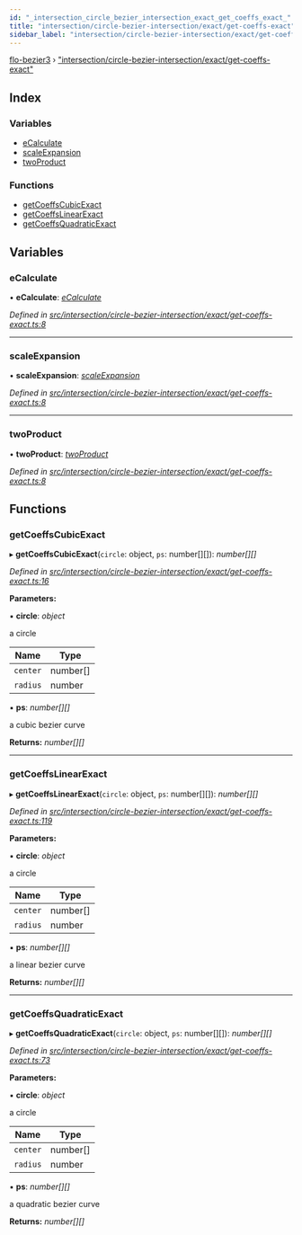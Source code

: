 ```yaml
---
id: "_intersection_circle_bezier_intersection_exact_get_coeffs_exact_"
title: "intersection/circle-bezier-intersection/exact/get-coeffs-exact"
sidebar_label: "intersection/circle-bezier-intersection/exact/get-coeffs-exact"
---
```


[flo-bezier3](../globals.md) › ["intersection/circle-bezier-intersection/exact/get-coeffs-exact"](_intersection_circle_bezier_intersection_exact_get_coeffs_exact_.md)

## Index

### Variables

* [eCalculate](_intersection_circle_bezier_intersection_exact_get_coeffs_exact_.md#ecalculate)
* [scaleExpansion](_intersection_circle_bezier_intersection_exact_get_coeffs_exact_.md#scaleexpansion)
* [twoProduct](_intersection_circle_bezier_intersection_exact_get_coeffs_exact_.md#twoproduct)

### Functions

* [getCoeffsCubicExact](_intersection_circle_bezier_intersection_exact_get_coeffs_exact_.md#getcoeffscubicexact)
* [getCoeffsLinearExact](_intersection_circle_bezier_intersection_exact_get_coeffs_exact_.md#getcoeffslinearexact)
* [getCoeffsQuadraticExact](_intersection_circle_bezier_intersection_exact_get_coeffs_exact_.md#getcoeffsquadraticexact)

## Variables

###  eCalculate

• **eCalculate**: *[eCalculate](_implicit_form_exact_get_implicit_form3_.md#ecalculate)*

*Defined in [src/intersection/circle-bezier-intersection/exact/get-coeffs-exact.ts:8](https://github.com/FlorisSteenkamp/FloBezier/blob/6f79660/src/intersection/circle-bezier-intersection/exact/get-coeffs-exact.ts#L8)*

___

###  scaleExpansion

• **scaleExpansion**: *[scaleExpansion](_intersection_bezier_intersection_implicit_inversion_old_.md#scaleexpansion)*

*Defined in [src/intersection/circle-bezier-intersection/exact/get-coeffs-exact.ts:8](https://github.com/FlorisSteenkamp/FloBezier/blob/6f79660/src/intersection/circle-bezier-intersection/exact/get-coeffs-exact.ts#L8)*

___

###  twoProduct

• **twoProduct**: *[twoProduct](_intersection_bezier_intersection_implicit_inversion_old_.md#twoproduct)*

*Defined in [src/intersection/circle-bezier-intersection/exact/get-coeffs-exact.ts:8](https://github.com/FlorisSteenkamp/FloBezier/blob/6f79660/src/intersection/circle-bezier-intersection/exact/get-coeffs-exact.ts#L8)*

## Functions

###  getCoeffsCubicExact

▸ **getCoeffsCubicExact**(`circle`: object, `ps`: number[][]): *number[][]*

*Defined in [src/intersection/circle-bezier-intersection/exact/get-coeffs-exact.ts:16](https://github.com/FlorisSteenkamp/FloBezier/blob/6f79660/src/intersection/circle-bezier-intersection/exact/get-coeffs-exact.ts#L16)*

**Parameters:**

▪ **circle**: *object*

a circle

Name | Type |
------ | ------ |
`center` | number[] |
`radius` | number |

▪ **ps**: *number[][]*

a cubic bezier curve

**Returns:** *number[][]*

___

###  getCoeffsLinearExact

▸ **getCoeffsLinearExact**(`circle`: object, `ps`: number[][]): *number[][]*

*Defined in [src/intersection/circle-bezier-intersection/exact/get-coeffs-exact.ts:119](https://github.com/FlorisSteenkamp/FloBezier/blob/6f79660/src/intersection/circle-bezier-intersection/exact/get-coeffs-exact.ts#L119)*

**Parameters:**

▪ **circle**: *object*

a circle

Name | Type |
------ | ------ |
`center` | number[] |
`radius` | number |

▪ **ps**: *number[][]*

a linear bezier curve

**Returns:** *number[][]*

___

###  getCoeffsQuadraticExact

▸ **getCoeffsQuadraticExact**(`circle`: object, `ps`: number[][]): *number[][]*

*Defined in [src/intersection/circle-bezier-intersection/exact/get-coeffs-exact.ts:73](https://github.com/FlorisSteenkamp/FloBezier/blob/6f79660/src/intersection/circle-bezier-intersection/exact/get-coeffs-exact.ts#L73)*

**Parameters:**

▪ **circle**: *object*

a circle

Name | Type |
------ | ------ |
`center` | number[] |
`radius` | number |

▪ **ps**: *number[][]*

a quadratic bezier curve

**Returns:** *number[][]*

